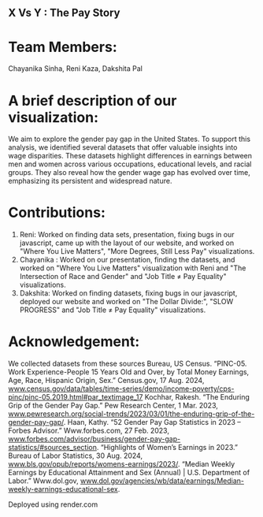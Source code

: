 
## X Vs Y : The Pay Story

# Team Members:
Chayanika Sinha, Reni Kaza, Dakshita Pal


# A brief description of our visualization: 
We aim to explore the gender pay gap in the United States. To support this analysis, we identified several datasets that offer valuable insights into wage disparities. These datasets highlight differences in earnings between men and women across various occupations, educational levels, and racial groups. They also reveal how the gender wage gap has evolved over time, emphasizing its persistent and widespread nature.


# Contributions:
1. Reni: Worked on finding data sets, presentation, fixing bugs in our javascript, came up with the layout of our website, and worked on "Where You Live Matters", "More Degrees, Still Less Pay" visualizations.  
2. Chayanika : Worked on our presentation, finding the datasets, and worked on "Where You Live Matters" visualization with Reni and "The Intersection of Race and Gender" and "Job Title ≠ Pay Equality" visualizations.  
3. Dakshita: Worked on finding datasets, fixing bugs in our javascript, deployed our website and worked on "The Dollar Divide:", "SLOW PROGRESS" and "Job Title ≠ Pay Equality" visualizations. 

# Acknowledgement:
We collected datasets from these sources
Bureau, US Census. “PINC-05. Work Experience-People 15 Years Old and Over, by Total Money Earnings, Age, Race, Hispanic Origin, Sex.” Census.gov, 17 Aug. 2024, www.census.gov/data/tables/time-series/demo/income-poverty/cps-pinc/pinc-05.2019.html#par_textimage_17
‌Kochhar, Rakesh. “The Enduring Grip of the Gender Pay Gap.” Pew Research Center, 1 Mar. 2023, www.pewresearch.org/social-trends/2023/03/01/the-enduring-grip-of-the-gender-pay-gap/.
Haan, Kathy. “52 Gender Pay Gap Statistics in 2023 – Forbes Advisor.” Www.forbes.com, 27 Feb. 2023, www.forbes.com/advisor/business/gender-pay-gap-statistics/#sources_section.
“Highlights of Women’s Earnings in 2023.” Bureau of Labor Statistics, 30 Aug. 2024, www.bls.gov/opub/reports/womens-earnings/2023/.
“Median Weekly Earnings by Educational Attainment and Sex (Annual) | U.S. Department of Labor.” Www.dol.gov, www.dol.gov/agencies/wb/data/earnings/Median-weekly-earnings-educational-sex.

Deployed using render.com
 
